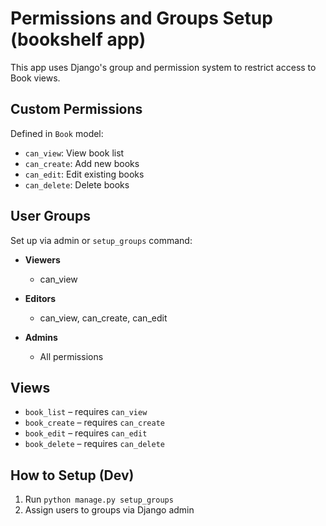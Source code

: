 # Permissions and Groups Setup (bookshelf app)

This app uses Django's group and permission system to restrict access to Book views.

## Custom Permissions
Defined in `Book` model:
- `can_view`: View book list
- `can_create`: Add new books
- `can_edit`: Edit existing books
- `can_delete`: Delete books

## User Groups
Set up via admin or `setup_groups` command:

- **Viewers**
  - can_view

- **Editors**
  - can_view, can_create, can_edit

- **Admins**
  - All permissions

## Views
- `book_list` – requires `can_view`
- `book_create` – requires `can_create`
- `book_edit` – requires `can_edit`
- `book_delete` – requires `can_delete`

## How to Setup (Dev)
1. Run `python manage.py setup_groups`
2. Assign users to groups via Django admin
